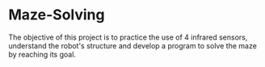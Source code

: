 # Maze-Solving
The objective of this project is to practice the use of 4 infrared sensors, understand the robot's structure and develop a program to solve the maze by reaching its goal.
